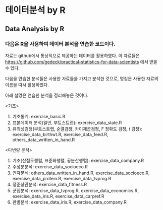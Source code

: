 # 데이터분석 by R
## Data Analysis by R
### 다음은 R을 사용하여 데이터 분석을 연습한 코드이다. 
자료는 github에서 통상적으로 제공하는 데이터를 활용하였다. 
이 자료들은  https://github.com/gedeck/practical-statistics-for-data-scientists 에서 받을 수 있다.

다음을 연습한 분석들은 사용한 자료들을 가지고 분석한 것으로, 명칭은 사용한 자료의 이름을 따서 활용하였다.

아래 설명은 연습한 분석을 정리해놓은 것이다.

<기초>
1. 기초통계: exercise_basic.R
2. 표본데이터 분석(일반, 부트스트랩): exercise_data_state.R
3. 유의성검정(부트스트랩, 순열검정, 카이제곱검정, F 정확도 검정, t 검정):
exercise_data_birthwt.R, exercise_data_feed.R, others_data_written_in_hand.R


<다변량 분석>
1. 기초(산점도행렬, 표준화행렬, 공분산행렬): exercise_data_company.R 
2. 주성분분석: exercise_data_socioeco.R
3. 인자분석: others_data_written_in_hand.R, exercise_data_socioeco.R, 
exercise_data_protein.R, exercise_data_tvprog.R
4. 정준상관분석: exercise_data_fitness.R
5. 군집분석: exercise_data_tvprog.R, exercise_data_economics.R, exercise_data_iris.R,
exercise_data_carpref.R
6. 판별분석: exercise_data_iris.R, exercise_data_company.R